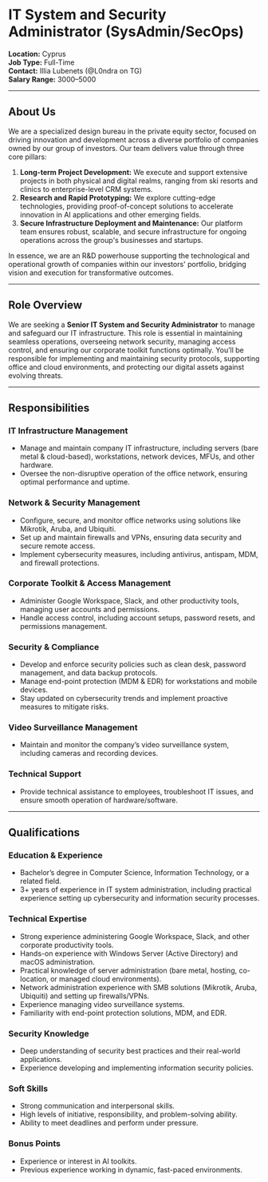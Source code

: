 # IT System and Security Administrator (SysAdmin/SecOps)  

**Location:** Cyprus  
**Job Type:** Full-Time  
**Contact:** Illia Lubenets (@L0ndra on TG)  
**Salary Range:** $3000–$5000  

---

## About Us  

We are a specialized design bureau in the private equity sector, focused on driving innovation and development across a diverse portfolio of companies owned by our group of investors. Our team delivers value through three core pillars:  

1. **Long-term Project Development:** We execute and support extensive projects in both physical and digital realms, ranging from ski resorts and clinics to enterprise-level CRM systems.  
2. **Research and Rapid Prototyping:** We explore cutting-edge technologies, providing proof-of-concept solutions to accelerate innovation in AI applications and other emerging fields.  
3. **Secure Infrastructure Deployment and Maintenance:** Our platform team ensures robust, scalable, and secure infrastructure for ongoing operations across the group's businesses and startups.  

In essence, we are an R&D powerhouse supporting the technological and operational growth of companies within our investors' portfolio, bridging vision and execution for transformative outcomes.  

---

## Role Overview  

We are seeking a **Senior IT System and Security Administrator** to manage and safeguard our IT infrastructure. This role is essential in maintaining seamless operations, overseeing network security, managing access control, and ensuring our corporate toolkit functions optimally. You’ll be responsible for implementing and maintaining security protocols, supporting office and cloud environments, and protecting our digital assets against evolving threats.

---

## Responsibilities  

### IT Infrastructure Management  

- Manage and maintain company IT infrastructure, including servers (bare metal & cloud-based), workstations, network devices, MFUs, and other hardware.  
- Oversee the non-disruptive operation of the office network, ensuring optimal performance and uptime.  

### Network & Security Management  

- Configure, secure, and monitor office networks using solutions like Mikrotik, Aruba, and Ubiquiti.  
- Set up and maintain firewalls and VPNs, ensuring data security and secure remote access.  
- Implement cybersecurity measures, including antivirus, antispam, MDM, and firewall protections.  

### Corporate Toolkit & Access Management  

- Administer Google Workspace, Slack, and other productivity tools, managing user accounts and permissions.  
- Handle access control, including account setups, password resets, and permissions management.  

### Security & Compliance  

- Develop and enforce security policies such as clean desk, password management, and data backup protocols.  
- Manage end-point protection (MDM & EDR) for workstations and mobile devices.  
- Stay updated on cybersecurity trends and implement proactive measures to mitigate risks.  

### Video Surveillance Management  

- Maintain and monitor the company’s video surveillance system, including cameras and recording devices.  

### Technical Support  

- Provide technical assistance to employees, troubleshoot IT issues, and ensure smooth operation of hardware/software.  

---

## Qualifications  

### Education & Experience  

- Bachelor’s degree in Computer Science, Information Technology, or a related field.  
- 3+ years of experience in IT system administration, including practical experience setting up cybersecurity and information security processes.  

### Technical Expertise  

- Strong experience administering Google Workspace, Slack, and other corporate productivity tools.  
- Hands-on experience with Windows Server (Active Directory) and macOS administration.  
- Practical knowledge of server administration (bare metal, hosting, co-location, or managed cloud environments).  
- Network administration experience with SMB solutions (Mikrotik, Aruba, Ubiquiti) and setting up firewalls/VPNs.  
- Experience managing video surveillance systems.  
- Familiarity with end-point protection solutions, MDM, and EDR.  

### Security Knowledge  

- Deep understanding of security best practices and their real-world applications.  
- Experience developing and implementing information security policies.  

### Soft Skills  

- Strong communication and interpersonal skills.  
- High levels of initiative, responsibility, and problem-solving ability.  
- Ability to meet deadlines and perform under pressure.  

### Bonus Points  

- Experience or interest in AI toolkits.  
- Previous experience working in dynamic, fast-paced environments.
